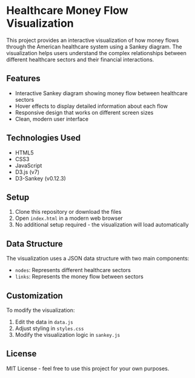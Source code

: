 # Healthcare Money Flow Visualization

This project provides an interactive visualization of how money flows through the American healthcare system using a Sankey diagram. The visualization helps users understand the complex relationships between different healthcare sectors and their financial interactions.

## Features

- Interactive Sankey diagram showing money flow between healthcare sectors
- Hover effects to display detailed information about each flow
- Responsive design that works on different screen sizes
- Clean, modern user interface

## Technologies Used

- HTML5
- CSS3
- JavaScript
- D3.js (v7)
- D3-Sankey (v0.12.3)

## Setup

1. Clone this repository or download the files
2. Open `index.html` in a modern web browser
3. No additional setup required - the visualization will load automatically

## Data Structure

The visualization uses a JSON data structure with two main components:
- `nodes`: Represents different healthcare sectors
- `links`: Represents the money flow between sectors

## Customization

To modify the visualization:
1. Edit the data in `data.js`
2. Adjust styling in `styles.css`
3. Modify the visualization logic in `sankey.js`

## License

MIT License - feel free to use this project for your own purposes. 